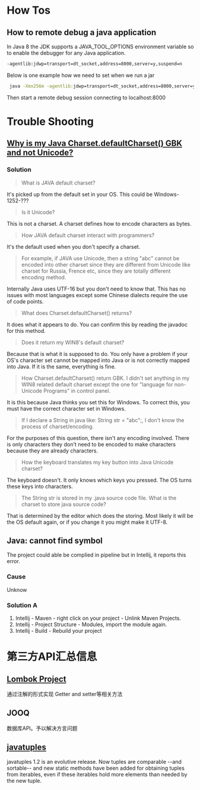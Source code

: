 # How Tos

## How to remote debug a java application

In Java 8 the JDK supports a JAVA_TOOL_OPTIONS environment variable so to enable the debugger for any Java application. 

```cmd
-agentlib:jdwp=transport=dt_socket,address=8000,server=y,suspend=n
```

Below is one example how we need to set when we run a jar

```cmd
 java -Xmx256m -agentlib:jdwp=transport=dt_socket,address=8000,server=y,suspend=n -jar /service-workflowhelper2.jar 
```

Then start a remote debug session connecting to localhost:8000

# Trouble Shooting

## [Why is my Java Charset.defaultCharset() GBK and not Unicode?](https://stackoverflow.com/questions/16602900/why-is-my-java-charset-defaultcharset-gbk-and-not-unicode)

### Solution

> What is JAVA default charset?

It's picked up from the default set in your OS. This could be Windows-1252-???

> Is it Unicode?

This is not a charset. A charset defines how to encode characters as bytes.

> How JAVA default charset interact with programmers?

It's the default used when you don't specify a charset.

> For example, if JAVA use Unicode, then a string "abc" cannot be encoded into other charset since they are different from Unicode like charset for Russia, Frence etc, since they are totally different encoding method.

Internally Java uses UTF-16 but you don't need to know that. This has no issues with most languages except some Chinese dialects require the use of code points.

> What does Charset.defaultCharset() returns?

It does what it appears to do. You can confirm this by reading the javadoc for this method.

> Does it return my WIN8's default charset?

Because that is what it is supposed to do. You only have a problem if your OS's character set cannot be mapped into Java or is not correctly mapped into Java. If it is the same, everything is fine.

> How Charset.defaultCharset() return GBK. I didn't set anything in my WIN8 related default charset except the one for "language for non-Unicode Programs" in control panel.

It is this because Java thinks you set this for Windows. To correct this, you must have the correct character set in Windows.

> If I declare a String in java like: String str = "abc";, I don't know the process of charset/encoding.

For the purposes of this question, there isn't any encoding involved. There is only characters they don't need to be encoded to make characters because they are already characters.

> How the keyboard translates my key button into Java Unicode charset?

The keyboard doesn't. It only knows which keys you pressed. The OS turns these keys into characters.

> The String str is stored in my .java source code file. What is the charset to store java source code?

That is determined by the editor which does the storing. Most likely it will be the OS default again, or if you change it you might make it UTF-8.

## Java: cannot find symbol

The project could able be complied in pipeline but in Intellij, it reports this error.

### Cause

Unknow

### Solution A

1. Intellij - Maven - right click on your project - Unlink Maven Projects.
2. Intellij - Project Structure - Modules,  import the module again.
3. Intellij - Build - Rebuild your project

# 第三方API汇总信息

## [Lombok Project]( https://projectlombok.org/)

通过注解的形式实现 Getter and setter等相关方法

## JOOQ

数据库API。予以解决方言问题

## [javatuples](https://www.javatuples.org/index.html)

javatuples 1.2 is an evolutive release. Now tuples are comparable --and sortable-- and new static methods have been added for obtaining tuples from iterables, even if these iterables hold more elements than needed by the new tuple.